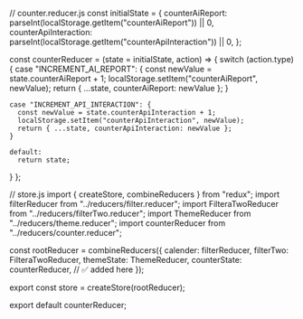 // counter.reducer.js
const initialState = {
  counterAiReport: parseInt(localStorage.getItem("counterAiReport")) || 0,
  counterApiInteraction: parseInt(localStorage.getItem("counterApiInteraction")) || 0,
};

const counterReducer = (state = initialState, action) => {
  switch (action.type) {
    case "INCREMENT_AI_REPORT": {
      const newValue = state.counterAiReport + 1;
      localStorage.setItem("counterAiReport", newValue);
      return { ...state, counterAiReport: newValue };
    }

    case "INCREMENT_API_INTERACTION": {
      const newValue = state.counterApiInteraction + 1;
      localStorage.setItem("counterApiInteraction", newValue);
      return { ...state, counterApiInteraction: newValue };
    }

    default:
      return state;
  }
};


// store.js
import { createStore, combineReducers } from "redux";
import filterReducer from "../reducers/filter.reducer";
import FilteraTwoReducer from "../reducers/filterTwo.reducer";
import ThemeReducer from "../reducers/theme.reducer";
import counterReducer from "../reducers/counter.reducer";

const rootReducer = combineReducers({
  calender: filterReducer,
  filterTwo: FilteraTwoReducer,
  themeState: ThemeReducer,
  counterState: counterReducer, // ✅ added here
});

export const store = createStore(rootReducer);



export default counterReducer;
